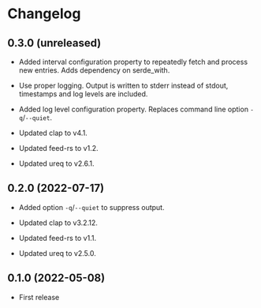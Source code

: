 # Changelog


## 0.3.0 (unreleased)

- Added interval configuration property to repeatedly fetch and process
  new entries. Adds dependency on serde_with.

- Use proper logging. Output is written to stderr instead of stdout,
  timestamps and log levels are included.

- Added log level configuration property. Replaces command line option
  `-q`/`--quiet`.

- Updated clap to v4.1.

- Updated feed-rs to v1.2.

- Updated ureq to v2.6.1.


## 0.2.0 (2022-07-17)

- Added option `-q`/`--quiet` to suppress output.

- Updated clap to v3.2.12.

- Updated feed-rs to v1.1.

- Updated ureq to v2.5.0.


## 0.1.0 (2022-05-08)

- First release
